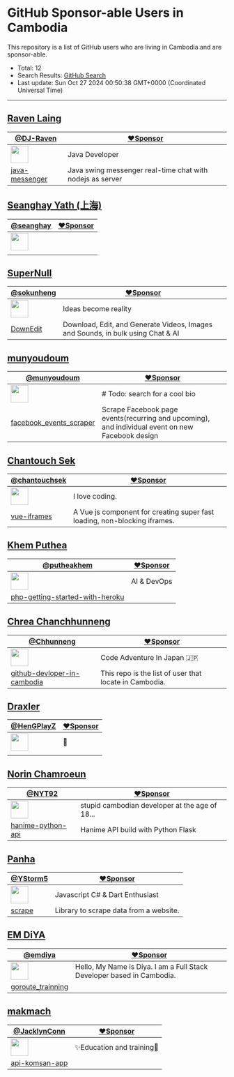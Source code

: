 # GitHub Sponsor-able Users in Cambodia

This repository is a list of GitHub users who are living in Cambodia and are sponsor-able.

- Total: 12
- Search Results: [GitHub Search](https://github.com/search?q=location%3ACambodia++is%3Asponsorable&type=users&ref=simplesearch)
- Last update: Sun Oct 27 2024 00:50:38 GMT+0000 (Coordinated Universal Time)

----

## [Raven Laing](https://github.com/DJ-Raven)
    
| [@DJ-Raven](https://github.com/DJ-Raven) | [❤️Sponsor](https://github.com/sponsors/DJ-Raven) |
| --- | --- |
| <img src="https://avatars.githubusercontent.com/u/58245926?u=bf2a475b047ffad23637b2e9923d034bcdacc0bf&v=4" alt="" width="40" /> | Java Developer |
| [java-messenger](https://github.com/DJ-Raven/java-messenger) | Java swing messenger real-time chat with nodejs as server |


## [Seanghay Yath (上海)](https://github.com/seanghay)
    
| [@seanghay](https://github.com/seanghay) | [❤️Sponsor](https://github.com/sponsors/seanghay) |
| --- | --- |
| <img src="https://avatars.githubusercontent.com/u/15277233?v=4" alt="" width="40" /> |  |
| <!-- no item --> | <!-- no description --> |


## [SuperNull](https://github.com/sokunheng)
    
| [@sokunheng](https://github.com/sokunheng) | [❤️Sponsor](https://github.com/sponsors/sokunheng) |
| --- | --- |
| <img src="https://avatars.githubusercontent.com/u/44894784?u=b583c97d8783fc6b7dc8735317f7fad7a958d49d&v=4" alt="" width="40" /> | Ideas become reality |
| [DownEdit](https://github.com/sokunheng/DownEdit) | Download, Edit, and Generate Videos, Images and Sounds, in bulk using Chat & AI |


## [munyoudoum](https://github.com/munyoudoum)
    
| [@munyoudoum](https://github.com/munyoudoum) | [❤️Sponsor](https://github.com/sponsors/munyoudoum) |
| --- | --- |
| <img src="https://avatars.githubusercontent.com/u/60089135?u=5ba89d46e95b906ee98bb34e25e79ca174807e53&v=4" alt="" width="40" /> | # Todo: search for a cool bio |
| [facebook_events_scraper](https://github.com/munyoudoum/facebook_events_scraper) | Scrape Facebook page events(recurring and upcoming), and individual event on new Facebook design |


## [Chantouch Sek](https://github.com/chantouchsek)
    
| [@chantouchsek](https://github.com/chantouchsek) | [❤️Sponsor](https://github.com/sponsors/chantouchsek) |
| --- | --- |
| <img src="https://avatars.githubusercontent.com/u/26726287?u=aa67d7ad5cbf70a6fedb670a83a3662524ffa417&v=4" alt="" width="40" /> | I love coding. |
| [vue-iframes](https://github.com/chantouchsek/vue-iframes) | A Vue js component for creating super fast loading, non-blocking iframes. |


## [Khem Puthea](https://github.com/putheakhem)
    
| [@putheakhem](https://github.com/putheakhem) | [❤️Sponsor](https://github.com/sponsors/putheakhem) |
| --- | --- |
| <img src="https://avatars.githubusercontent.com/u/8064772?u=a243690fa6d1ddacc2a4bed6554bcb686085d152&v=4" alt="" width="40" /> | AI & DevOps |
| [php-getting-started-with-heroku](https://github.com/putheakhem/php-getting-started-with-heroku) | <!-- no description --> |


## [Chrea Chanchhunneng](https://github.com/Chhunneng)
    
| [@Chhunneng](https://github.com/Chhunneng) | [❤️Sponsor](https://github.com/sponsors/Chhunneng) |
| --- | --- |
| <img src="https://avatars.githubusercontent.com/u/47348453?u=4e2fc1439c810e92308905e813108761539b4c8c&v=4" alt="" width="40" /> | Code Adventure In Japan 🇯🇵  |
| [github-devloper-in-cambodia](https://github.com/Chhunneng/github-devloper-in-cambodia) | This repo is the list of user that locate in Cambodia. |


## [Draxler](https://github.com/HenGPlayZ)
    
| [@HenGPlayZ](https://github.com/HenGPlayZ) | [❤️Sponsor](https://github.com/sponsors/HenGPlayZ) |
| --- | --- |
| <img src="https://avatars.githubusercontent.com/u/76139625?u=28d76e5371340c0d04c819a74ea902c0e80f8382&v=4" alt="" width="40" /> | 🤍 |
| <!-- no item --> | <!-- no description --> |


## [Norin Chamroeun](https://github.com/NYT92)
    
| [@NYT92](https://github.com/NYT92) | [❤️Sponsor](https://github.com/sponsors/NYT92) |
| --- | --- |
| <img src="https://avatars.githubusercontent.com/u/53612429?u=b9d09246e07692df055b43616233a487e651286d&v=4" alt="" width="40" /> | stupid cambodian developer at the age of 18... |
| [hanime-python-api](https://github.com/NYT92/hanime-python-api) | Hanime API build with Python Flask |


## [Panha](https://github.com/YStorm5)
    
| [@YStorm5](https://github.com/YStorm5) | [❤️Sponsor](https://github.com/sponsors/YStorm5) |
| --- | --- |
| <img src="https://avatars.githubusercontent.com/u/91424540?u=9781906fc35340bf3c4eb352935add9df11815d0&v=4" alt="" width="40" /> | Javascript  C# & Dart Enthusiast |
| [scrape](https://github.com/YStorm5/scrape) | Library to scrape data from a website. |


## [EM DiYA](https://github.com/emdiya)
    
| [@emdiya](https://github.com/emdiya) | [❤️Sponsor](https://github.com/sponsors/emdiya) |
| --- | --- |
| <img src="https://avatars.githubusercontent.com/u/81983189?u=4c83fd593759628c5985a9e4ba113961dfaededb&v=4" alt="" width="40" /> | Hello, My Name is Diya. I am a Full Stack Developer based in Cambodia. |
| [goroute_trainning](https://github.com/emdiya/goroute_trainning) | <!-- no description --> |


## [makmach](https://github.com/JacklynConn)
    
| [@JacklynConn](https://github.com/JacklynConn) | [❤️Sponsor](https://github.com/sponsors/JacklynConn) |
| --- | --- |
| <img src="https://avatars.githubusercontent.com/u/148744079?u=1543ee1aef201f6c6ed901382ad49aeae265cb84&v=4" alt="" width="40" /> | ✨Education and training🚀 |
| [api-komsan-app](https://github.com/JacklynConn/api-komsan-app) | <!-- no description --> |

